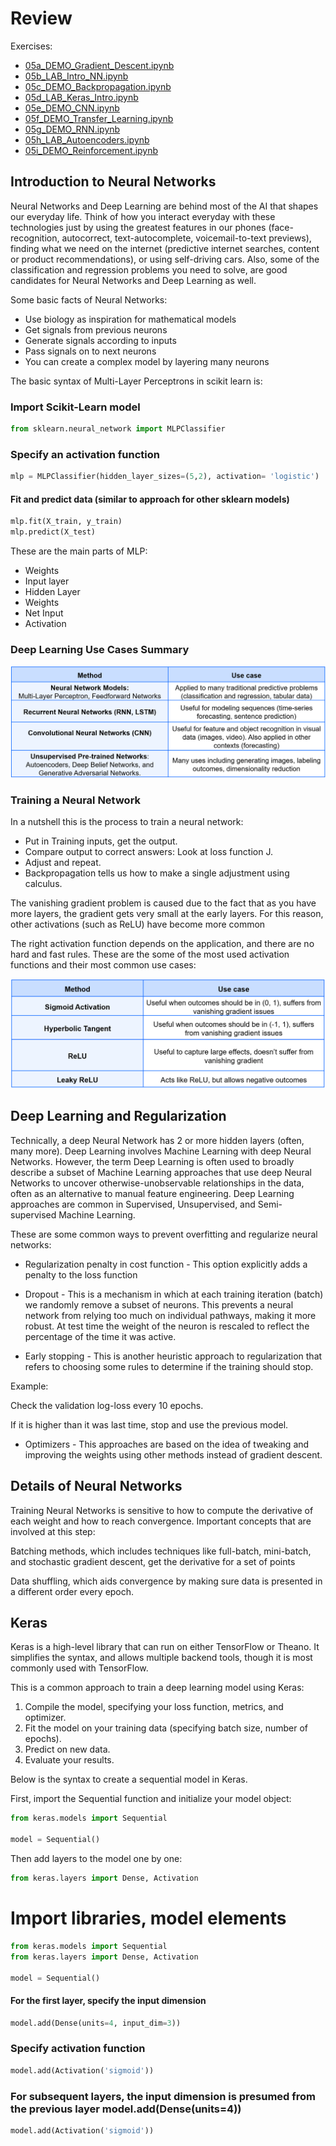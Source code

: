 # Review

Exercises:

- [05a_DEMO_Gradient_Descent.ipynb](https://colab.research.google.com/github/iliyaML/ibm-machine-learning/blob/main/deep-learning/05a_DEMO_Gradient_Descent.ipynb)
- [05b_LAB_Intro_NN.ipynb](https://colab.research.google.com/github/iliyaML/ibm-machine-learning/blob/main/deep-learning/05b_LAB_Intro_NN.ipynb)
- [05c_DEMO_Backpropagation.ipynb](https://colab.research.google.com/github/iliyaML/ibm-machine-learning/blob/main/deep-learning/05c_DEMO_Backpropagation.ipynb)
- [05d_LAB_Keras_Intro.ipynb](https://colab.research.google.com/github/iliyaML/ibm-machine-learning/blob/main/deep-learning/05d_LAB_Keras_Intro.ipynb)
- [05e_DEMO_CNN.ipynb](https://colab.research.google.com/github/iliyaML/ibm-machine-learning/blob/main/deep-learning/05e_DEMO_CNN.ipynb)
- [05f_DEMO_Transfer_Learning.ipynb](https://colab.research.google.com/github/iliyaML/ibm-machine-learning/blob/main/deep-learning/05f_DEMO_Transfer_Learning.ipynb)
- [05g_DEMO_RNN.ipynb](https://colab.research.google.com/github/iliyaML/ibm-machine-learning/blob/main/deep-learning/05g_DEMO_RNN.ipynb)
- [05h_LAB_Autoencoders.ipynb](https://colab.research.google.com/github/iliyaML/ibm-machine-learning/blob/main/deep-learning/05i_DEMO_Reinforcement.ipynb)
- [05i_DEMO_Reinforcement.ipynb](https://colab.research.google.com/github/iliyaML/ibm-machine-learning/blob/main/deep-learning/05i_DEMO_Reinforcement.ipynb)

## Introduction to Neural Networks

Neural Networks and Deep Learning are behind most of the AI that shapes our everyday life. Think of how you interact everyday with these technologies just by using the greatest features in our phones (face-recognition, autocorrect, text-autocomplete, voicemail-to-text previews), finding what we need on the internet (predictive internet searches, content or product recommendations), or using self-driving cars. Also, some of the classification and regression problems you need to solve, are good candidates for Neural Networks and Deep Learning as well.

Some basic facts of Neural Networks:

- Use biology as inspiration for mathematical models
- Get signals from previous neurons
- Generate signals according to inputs
- Pass signals on to next neurons
- You can create a complex model by layering many neurons

The basic syntax of Multi-Layer Perceptrons in scikit learn is:

### Import Scikit-Learn model

```python
from sklearn.neural_network import MLPClassifier
```

### Specify an activation function

```python
mlp = MLPClassifier(hidden_layer_sizes=(5,2), activation= 'logistic')
```

#### Fit and predict data (similar to approach for other sklearn models)

```python
mlp.fit(X_train, y_train)
mlp.predict(X_test)
```

These are the main parts of MLP:

- Weights
- Input layer
- Hidden Layer
- Weights
- Net Input
- Activation

### Deep Learning Use Cases Summary

![Deep_Learning_Use_Cases_Summary](Deep_Learning_Use_Cases_Summary.png)

### Training a Neural Network

In a nutshell this is the process to train a neural network:

- Put in Training inputs, get the output.
- Compare output to correct answers: Look at loss function J.
- Adjust and repeat.
- Backpropagation tells us how to make a single adjustment using calculus.

The vanishing gradient problem is caused due to the fact that as you have more layers, the gradient gets very small at the early layers. For this reason, other activations (such as ReLU) have become more common

The right activation function depends on the application, and there are no hard and fast rules. These are the some of the most used activation functions and their most common use cases:

![Activation_Functions_Use_Cases](Activation_Functions_Use_Cases.png)

## Deep Learning and Regularization

Technically, a deep Neural Network has 2 or more hidden layers (often, many more). Deep Learning involves Machine Learning with deep Neural Networks. However, the term Deep Learning is often used to broadly describe a subset of Machine Learning approaches that use deep Neural Networks to uncover otherwise-unobservable relationships in the data, often as an alternative to manual feature engineering. Deep Learning approaches are common in Supervised, Unsupervised, and Semi-supervised Machine Learning.

These are some common ways to prevent overfitting and regularize neural networks:

- Regularization penalty in cost function - This option explicitly adds a penalty to the loss function

- Dropout - This is a mechanism in which at each training iteration (batch) we randomly remove a subset of neurons. This prevents a neural network from relying too much on individual pathways, making it more robust. At test time the weight of the neuron is rescaled to reflect the percentage of the time it was active.

- Early stopping - This is another heuristic approach to regularization that refers to choosing some rules to determine if the training should stop.

Example:

Check the validation log-loss every 10 epochs.

If it is higher than it was last time, stop and use the previous model.

- Optimizers - This approaches are based on the idea of tweaking and improving the weights using other methods instead of gradient descent.

## Details of Neural Networks

Training Neural Networks is sensitive to how to compute the derivative of each weight and how to reach convergence. Important concepts that are involved at this step:

Batching methods, which includes techniques like full-batch, mini-batch, and stochastic gradient descent, get the derivative for a set of points

Data shuffling, which aids convergence by making sure data is presented in a different order every epoch.

## Keras

Keras is a high-level library that can run on either TensorFlow or Theano. It simplifies the syntax, and allows multiple backend tools, though it is most commonly used with TensorFlow.

This is a common approach to train a deep learning model using Keras:

1. Compile the model, specifying your loss function, metrics, and optimizer.
2. Fit the model on your training data (specifying batch size, number of epochs).
3. Predict on new data.
4. Evaluate your results.

Below is the syntax to create a sequential model in Keras.

First, import the Sequential function and initialize your model object:

```python
from keras.models import Sequential

model = Sequential()
```

Then add layers to the model one by one:

```python
from keras.layers import Dense, Activation
```

# Import libraries, model elements

```python
from keras.models import Sequential
from keras.layers import Dense, Activation

model = Sequential()
```

#### For the first layer, specify the input dimension

```python
model.add(Dense(units=4, input_dim=3))
```

### Specify activation function

```python
model.add(Activation('sigmoid'))
```

### For subsequent layers, the input dimension is presumed from the previous layer model.add(Dense(units=4))

```python
model.add(Activation('sigmoid'))
```
